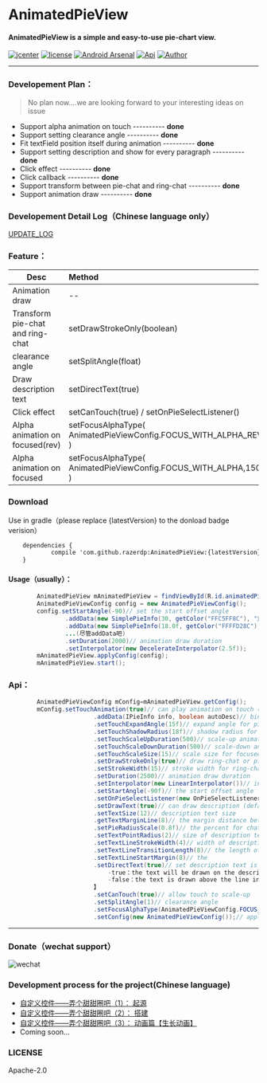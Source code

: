 # AnimatedPieView

#### AnimatedPieView is a simple and easy-to-use pie-chart view.

[![jcenter](https://api.bintray.com/packages/razerdp/maven/AnimatedPieView/images/download.svg)](https://bintray.com/razerdp/maven/AnimatedPieView/_latestVersion)
[![license](https://img.shields.io/badge/license-Apache--2.0-blue.svg)](https://github.com/razerdp/AnimatedPieView/blob/master/LICENSE)
[![Android Arsenal](https://img.shields.io/badge/Android%20Arsenal-AnimatedPieView-brightgreen.svg?style=flat)](https://android-arsenal.com/details/1/6507)
[![Api](https://img.shields.io/badge/Api-14%2B-green.svg)](https://img.shields.io/badge/Api-14%2B-green.svg)
[![Author](https://img.shields.io/badge/Author-razerdp-blue.svg)](https://github.com/razerdp) 

--- 

### Developement Plan：
  > No plan now....we are looking forward to your interesting ideas on issue
  
  - Support alpha animation on touch  ---------- **done**
  - Support setting clearance angle  ---------- **done**
  - Fit textField position itself during animation  ---------- **done**
  - Support setting description and show for every paragraph  ---------- **done**
  - Click effect  ---------- **done**
  - Click callback  ---------- **done**
  - Support transform between pie-chat and ring-chat  ---------- **done**
  - Support animation draw  ---------- **done**

### Developement Detail Log（Chinese language only）

[UPDATE_LOG](https://github.com/razerdp/AnimatedPieView/blob/master/UPDATE_LOG.md)

### Feature：
| Desc        | Method    |  Preview  |
| --------   | :-----   | ---- |
| Animation draw        | --      |   ![pie_animation](https://github.com/razerdp/AnimatedPieView/blob/master/art/pie_animation.gif)    |
| Transform pie-chat and ring-chat        | setDrawStrokeOnly(boolean)      |   ![pie_switch](https://github.com/razerdp/AnimatedPieView/blob/master/art/pie_switch.gif)    |
| clearance angle       | setSplitAngle(float)      |   ![pie_split_angle](https://github.com/razerdp/AnimatedPieView/blob/master/art/pie_split_angle.gif)    |
| Draw description text       | setDirectText(true)      |   ![pie_with_text](https://github.com/razerdp/AnimatedPieView/blob/master/art/pie_with_text.gif)    |
| Click effect       | setCanTouch(true) / setOnPieSelectListener()    |   ![pie_click_effect](https://github.com/razerdp/AnimatedPieView/blob/master/art/pie_click_effect.gif)    |
| Alpha animation on focused(rev)      | setFocusAlphaType(<br>AnimatedPieViewConfig.FOCUS_WITH_ALPHA_REV,150<br>)    |   ![pie_click_with_focus_alpha_type_rev](https://github.com/razerdp/AnimatedPieView/blob/master/art/pie_click_with_focus_alpha_type_rev.gif)    |
| Alpha animation on focused       | setFocusAlphaType(<br>AnimatedPieViewConfig.FOCUS_WITH_ALPHA,150<br>)    |   ![pie_click_with_focus_alpha_type](https://github.com/razerdp/AnimatedPieView/blob/master/art/pie_click_with_focus_alpha_type.gif)    |

### Download

Use in gradle（please replace {latestVersion} to the donload badge verision）
```xml
	dependencies {
	        compile 'com.github.razerdp:AnimatedPieView:{latestVersion}'
	}
```

#### Usage（usually）：

```java
        AnimatedPieView mAnimatedPieView = findViewById(R.id.animatedPieView);
        AnimatedPieViewConfig config = new AnimatedPieViewConfig();
        config.setStartAngle(-90)// set the start offset angle
                .addData(new SimplePieInfo(30, getColor("FFC5FF8C"), "这是第一段"))//bind your data which must implements IPieInfo
                .addData(new SimplePieInfo(18.0f, getColor("FFFFD28C"), "这是第二段"))
                ...(尽管addData吧)
                .setDuration(2000)// animation draw duration
                .setInterpolator(new DecelerateInterpolator(2.5f));
        mAnimatedPieView.applyConfig(config);
        mAnimatedPieView.start();
```

### Api：
```java
        AnimatedPieViewConfig mConfig=mAnimatedPieView.getConfig();
        mConfig.setTouchAnimation(true)// can play animation on touch（default : true）
                        .addData(IPieInfo info, boolean autoDesc)// bind your data which must implements IPieInfo. @params autoDesc：auto fill desc（etc. 3%）
                        .setTouchExpandAngle(15f)// expand angle for pie when touch
                        .setTouchShadowRadius(18f)// shadow radius for pie when touch
                        .setTouchScaleUpDuration(500)// scale-up animation duration for focused paragraph
                        .setTouchScaleDownDuration(500)// scale-down animation duration for focused paragraph
                        .setTouchScaleSize(15)// scale size for focused paragraph,only support for pie-chart
                        .setDrawStrokeOnly(true)// draw ring-chat or pie-chat（default : true）
                        .setStrokeWidth(15)// stroke width for ring-chat
                        .setDuration(2500)// animation draw duration
                        .setInterpolator(new LinearInterpolator())// interpolator for animation
                        .setStartAngle(-90f)// the start offset angle
                        .setOnPieSelectListener(new OnPieSelectListener<IPieInfo>())//click callback
                        .setDrawText(true)// can draw description (default : true)
                        .setTextSize(12)// description text size
                        .getTextMarginLine(8)// the margin distance between description text and indicating line 
                        .setPieRadiusScale(0.8f)// the percent for chat's radius and the view's size
                        .setTextPointRadius(2)// size of description text indicating line point
                        .setTextLineStrokeWidth(4)// width of description text indicating line
                        .setTextLineTransitionLength(8)// the length of the text indicating line at the corner
                        .setTextLineStartMargin(8)// the 
                        .setDirectText(true)// set description text is unified direction 【
                            -true：the text will be drawn on the description line
                            -false：the text is drawn above the line in the 1, 2 quadrants and below the line in the 3, 4 quadrants
                        】
                        .setCanTouch(true)// allow touch to scale-up
                        .setSplitAngle(1)// clearance angle
                        .setFocusAlphaType(AnimatedPieViewConfig.FOCUS_WITH_ALPHA_REV,150)// alpha animation on focused
                        .setConfig(new AnimatedPieViewConfig());// apply another config to current config（this will override all option,just show this api here,Not necessary to achieve）
```

---

### Donate（wechat support）
![wechat](https://github.com/razerdp/AnimatedPieView/blob/master/art/wechat.jpg)

### Development process for the project(Chinese language)
 - [自定义控件——弄个甜甜圈吧（1）： 起源](http://www.jianshu.com/p/b2a2d82e107e)
 - [自定义控件——弄个甜甜圈吧（2）： 搭建](http://www.jianshu.com/p/562c525ff927)
 - [自定义控件——弄个甜甜圈吧（3）： 动画篇【生长动画】](http://www.jianshu.com/p/f7842a97cb3e)
 - Coming soon...

### LICENSE
Apache-2.0
   
   

   



